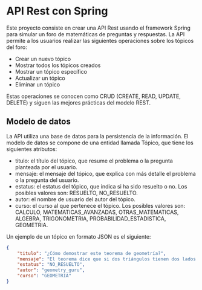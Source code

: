 # API Rest con Spring

Este proyecto consiste en crear una API Rest usando el framework Spring para simular un foro de matemáticas de preguntas y respuestas. La API permite a los usuarios realizar las siguientes operaciones sobre los tópicos del foro:

- Crear un nuevo tópico
- Mostrar todos los tópicos creados
- Mostrar un tópico específico
- Actualizar un tópico
- Eliminar un tópico

Estas operaciones se conocen como CRUD (CREATE, READ, UPDATE, DELETE) y siguen las mejores prácticas del modelo REST.

## Modelo de datos

La API utiliza una base de datos para la persistencia de la información. El modelo de datos se compone de una entidad llamada Tópico, que tiene los siguientes atributos:

- titulo: el título del tópico, que resume el problema o la pregunta planteada por el usuario.
- mensaje: el mensaje del tópico, que explica con más detalle el problema o la pregunta del usuario.
- estatus: el estatus del tópico, que indica si ha sido resuelto o no. Los posibles valores son: RESUELTO, NO_RESUELTO.
- autor: el nombre de usuario del autor del tópico.
- curso: el curso al que pertenece el tópico. Los posibles valores son: CALCULO, MATEMATICAS_AVANZADAS, OTRAS_MATEMATICAS, ALGEBRA, TRIGONOMETRIA, PROBABILIDAD_ESTADISTICA, GEOMETRIA.

Un ejemplo de un tópico en formato JSON es el siguiente:

```json
{
	"titulo": "¿Cómo demostrar este teorema de geometría?",
	"mensaje": "El teorema dice que si dos triángulos tienen dos lados congruentes y el ángulo comprendido entre ellos también es congruente, entonces los triángulos son congruentes. ¿Cómo puedo demostrarlo usando las propiedades de los triángulos y las congruencias?",
	"estatus": "NO_RESUELTO",
	"autor": "geometry_guru",
	"curso": "GEOMETRIA"
}
```
